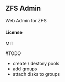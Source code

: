 ## ZFS Admin

Web Admin for ZFS

#### License

MIT

#TODO

- create / destory pools
- add groups
- attach disks to groups
